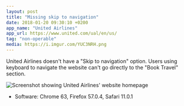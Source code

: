 ```yaml
---
layout: post
title: "Missing skip to navigation"
date: 2018-01-20 09:30:10 +0200
app_name: "United Airlines"
app_url: https://www.united.com/ual/en/us/
tag: "non-operable"
media: https://i.imgur.com/YUC3NRH.png
---
```


United Airlines doesn't have a "Skip to navigation" option. Users using keyboard to navigate the website can't go directly to the "Book Travel" section.

![Screenshot showing United Airlines' website homepage](https://i.imgur.com/YUC3NRH.png)

* Software: Chrome 63, Firefox 57.0.4, Safari 11.0.1
